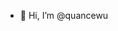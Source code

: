 - 👋 Hi, I’m @quancewu

<!---
quancewu/quancewu is a ✨ special ✨ repository because its `README.md` (this file) appears on your GitHub profile.
You can click the Preview link to take a look at your changes.
--->
